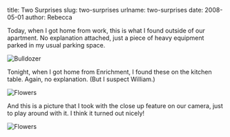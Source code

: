 title: Two Surprises
slug: two-surprises
urlname: two-surprises
date: 2008-05-01
author: Rebecca

Today, when I got home from work, this is what I found outside of our apartment.
No explanation attached, just a piece of heavy equipment parked in my usual
parking space.

<img src="{static}/images/2008-05-01-bulldozer.jpg" alt="Bulldozer" class="img-fluid">

Tonight, when I got home from Enrichment, I found these on the kitchen table.
Again, no explanation. (But I suspect William.)

<img src="{static}/images/2008-05-01-flowers-01.jpg" alt="Flowers" class="img-fluid">

And this is a picture that I took with the close up feature on our camera, just
to play around with it. I think it turned out nicely!

<img src="{static}/images/2008-05-01-flowers-02.jpg" alt="Flowers" class="img-fluid">
